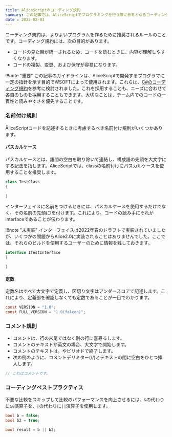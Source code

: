 ```yaml
---
title: AliceScriptのコーディング規約
summary: この記事では、AliceScriptでプログラミングを行う際に参考となるコーディング規約を紹介します。
date : 2022-02-03
---
```

コーディング規約は、よりよいプログラムを作るために推奨されるルールのことです。コーディング規約には、次の目的があります。

- コードの見た目が統一されるため、コードを読むときに、内容が理解しやすくなります。
- コードの複製、変更、および保守が容易になります。

!!!note "重要"
    この記事のガイドラインは、AliceScriptで開発するプログラマに一定の指針を示す目的でWSOFTによって使用されます。これらは、[C#のコーディング規約](https://learn.microsoft.com/ja-jp/dotnet/csharp/fundamentals/coding-style/coding-conventions)を参考に検討されました。これを採用することも、ニーズに合わせて各自のものを採用することもできます。大切なことは、チーム内でのコードの一貫性と読みやすさを優先することです。

### 名前付け規則
ÅliceScriptコードを記述するときに考慮するべき名前付け規則がいくつかあります。

#### パスカルケース
パスカルケースとは、語間の空白を取り除いて連結し、構成語の先頭を大文字にする記法を指します。AliceScriptでは、classの名前付けにパスカルケースを使用することを推奨します。

```cs title="AliceScript"
class TestClass
{
    
}
```

インターフェイスに名前をつけるときには、パスカルケースを使用するだけでなく、その名前の先頭にIを付けます。これにより、コードの読み手にそれがinterfaceであることが伝わります。


!!!note "未実装"
    インターフェイスは2022年春のドラフトで実装されていましたが、いくつかの問題からAlice2.0に実装されることはありませんでした。ここでは、それらのビルドを使用するユーザーのために情報を残しておきます。

```cs title="AliceScript"
interface ITestInterface
{

}
```

#### 定数
定数名はすべて大文字で定義し、区切り文字はアンダースコアで記述します。これにより、定義部を確認しなくても定数であることが一目でわかります。

```cs title="AliceScript"
const VERSION = "1.0";
const FULL_VERSION = "1.0(falcon)";
```

### コメント規則

- コメントは、行の末尾ではなく別の行に喜寿るします。
- コメントのテキストが英文の場合、大文字で開始します。
- コメントのテキストは。やピリオドで終了します。
- 次の例のように、コメントデリミター(//)とテキストの間に空白をひとつ挿入します。

```cs title="AliceScript"
// これはコメントです。
```

### コーディングベストプラクティス
不要な比較をスキップして比較のパフォーマンスを向上させるには、`&`の代わりに`&&`演算子を、`|`の代わりに`||`演算子を使用します。

```cs title="AliceScript"
bool b = false;
bool b2 = true;

bool result = b || b2;
```
